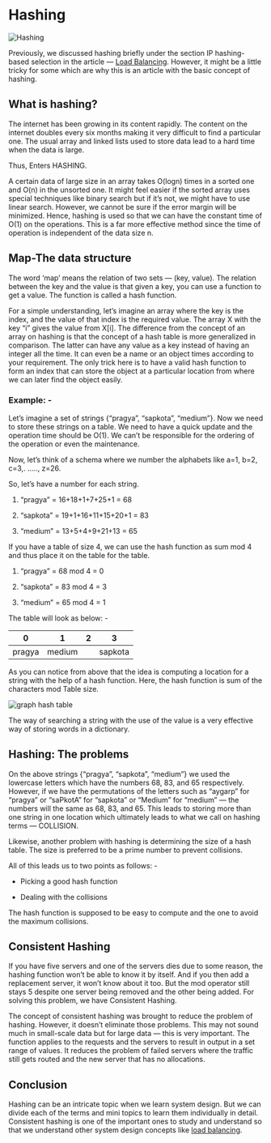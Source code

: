 # Hashing

![Hashing](https://miro.medium.com/max/720/1*sYSkRUQwau8wtD-6Mg60iA.jpeg)

Previously, we discussed hashing briefly under the section IP hashing-based selection in the article — [Load Balancing](https://github.com/aygarp-modsiw/system-design-concepts-hacktoberfest2022/tree/master/Load-Balancing). However, it might be a little tricky for some which are why this is an article with the basic concept of hashing.

## What is hashing?

The internet has been growing in its content rapidly. The content on the internet doubles every six months making it very difficult to find a particular one. The usual array and linked lists used to store data lead to a hard time when the data is large.

Thus, Enters HASHING.

A certain data of large size in an array takes O(logn) times in a sorted one and O(n) in the unsorted one. It might feel easier if the sorted array uses special techniques like binary search but if it’s not, we might have to use linear search. However, we cannot be sure if the error margin will be minimized. Hence, hashing is used so that we can have the constant time of O(1) on the operations. This is a far more effective method since the time of operation is independent of the data size n.

## Map-The data structure

The word ‘map’ means the relation of two sets — (key, value). The relation between the key and the value is that given a key, you can use a function to get a value. The function is called a hash function.

For a simple understanding, let’s imagine an array where the key is the index, and the value of that index is the required value. The array X with the key “i” gives the value from X[i]. The difference from the concept of an array on hashing is that the concept of a hash table is more generalized in comparison. The latter can have any value as a key instead of having an integer all the time. It can even be a name or an object times according to your requirement. The only trick here is to have a valid hash function to form an index that can store the object at a particular location from where we can later find the object easily.

### Example: -

Let’s imagine a set of strings {“pragya”, “sapkota”, “medium”}. Now we need to store these strings on a table. We need to have a quick update and the operation time should be O(1). We can’t be responsible for the ordering of the operation or even the maintenance.

Now, let’s think of a schema where we number the alphabets like a=1, b=2, c=3,. ….., z=26.

So, let’s have a number for each string.

1. “pragya” = 16+18+1+7+25+1 = 68

2. “sapkota” = 19+1+16+11+15+20+1 = 83

3. “medium” = 13+5+4+9+21+13 = 65

If you have a table of size 4, we can use the hash function as sum mod 4 and thus place it on the table for the table.

1. “pragya” = 68 mod 4 = 0

2. “sapkota” = 83 mod 4 = 3

3. “medium” = 65 mod 4 = 1

The table will look as below: -

| 0 | 1 | 2 | 3 |
| - | - | - | - |
| pragya | medium | | sapkota |

As you can notice from above that the idea is computing a location for a string with the help of a hash function. Here, the hash function is sum of the characters mod Table size.

![graph hash table](https://miro.medium.com/max/720/1*sjnbY7mmlviOmxaA2WF4rA.jpeg)

The way of searching a string with the use of the value is a very effective way of storing words in a dictionary.

## Hashing: The problems

On the above strings {“pragya”, “sapkota”, “medium”} we used the lowercase letters which have the numbers 68, 83, and 65 respectively. However, if we have the permutations of the letters such as “aygarp” for “pragya” or “saPkotA” for “sapkota” or “Medium” for “medium” — the numbers will the same as 68, 83, and 65. This leads to storing more than one string in one location which ultimately leads to what we call on hashing terms — COLLISION.

Likewise, another problem with hashing is determining the size of a hash table. The size is preferred to be a prime number to prevent collisions.

All of this leads us to two points as follows: -

- Picking a good hash function

- Dealing with the collisions

The hash function is supposed to be easy to compute and the one to avoid the maximum collisions.

## Consistent Hashing

If you have five servers and one of the servers dies due to some reason, the hashing function won’t be able to know it by itself. And if you then add a replacement server, it won’t know about it too. But the mod operator still stays 5 despite one server being removed and the other being added. For solving this problem, we have Consistent Hashing.

The concept of consistent hashing was brought to reduce the problem of hashing. However, it doesn’t eliminate those problems. This may not sound much in small-scale data but for large data — this is very important. The function applies to the requests and the servers to result in output in a set range of values. It reduces the problem of failed servers where the traffic still gets routed and the new server that has no allocations.

## Conclusion

Hashing can be an intricate topic when we learn system design. But we can divide each of the terms and mini topics to learn them individually in detail. Consistent hashing is one of the important ones to study and understand so that we understand other system design concepts like [load balancing](https://github.com/aygarp-modsiw/system-design-concepts-hacktoberfest2022/tree/master/Load-Balancing).
